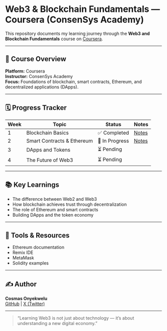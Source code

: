 # Web3 & Blockchain Fundamentals — Coursera (ConsenSys Academy)

This repository documents my learning journey through the **Web3 and Blockchain Fundamentals** course on [Coursera](https://www.coursera.org/learn/web3-blockchain-fundamentals/).

---

## 🧠 Course Overview

**Platform:** Coursera  
**Instructor:** ConsenSys Academy  
**Focus:** Foundations of blockchain, smart contracts, Ethereum, and decentralized applications (DApps).

---

## 🗓️ Progress Tracker

| Week | Topic | Status | Notes |
|------|--------|--------|-------|
| 1 | Blockchain Basics | ✅ Completed | [Notes](./Week1_Introduction_to_Blockchain/notes.md) |
| 2 | Smart Contracts & Ethereum | 🚧 In Progress | [Notes](./Week2_Smart_Contracts_and_Ethereum/notes.md) |
| 3 | DApps and Tokens | ⏳ Pending | |
| 4 | The Future of Web3 | ⏳ Pending | |

---

## 📚 Key Learnings
- The difference between Web2 and Web3
- How blockchain achieves trust through decentralization
- The role of Ethereum and smart contracts
- Building DApps and the token economy

---

## 🧩 Tools & Resources
- Ethereum documentation
- Remix IDE
- MetaMask
- Solidity examples

---

## ✍️ Author
**Cosmas Onyekwelu**  
[GitHub](https://github.com/cosmasonyekwelu) | [X (Twitter)](https://x.com/cosmasonyekwelu)

---

> “Learning Web3 is not just about technology — it’s about understanding a new digital economy.”
